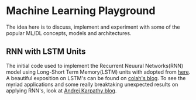# Machine Learning Playground 
The idea here is to discuss, implement and experiment with some of the popular ML/DL concepts, models and architectures.

## RNN with LSTM Units
The initial code used to implement the Recurrent Neuural Networks(RNN) model using Long-Short Term Memory(LSTM) units with adopted from [here](https://github.com/WillKoehrsen/recurrent-neural-networks/blob/master/notebooks/Deep%20Dive%20into%20Recurrent%20Neural%20Networks.ipynb). A beautiful exposition on LSTM's can be found on [colah's blog](http://colah.github.io/posts/2015-08-Understanding-LSTMs/). To see the myriad applications and some really breaktaking unexpected results on applying RNN's, look at [Andrej Karpathy blog](http://karpathy.github.io/2015/05/21/rnn-effectiveness/).



